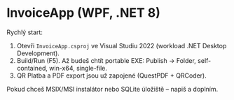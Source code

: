 # InvoiceApp (WPF, .NET 8)
Rychlý start:
1) Otevři `InvoiceApp.csproj` ve Visual Studiu 2022 (workload .NET Desktop Development).
2) Build/Run (F5). Až budeš chtít portable EXE: Publish → Folder, self-contained, win-x64, single-file.
3) QR Platba a PDF export jsou už zapojené (QuestPDF + QRCoder).

Pokud chceš MSIX/MSI instalátor nebo SQLite úložiště – napiš a doplním.
